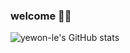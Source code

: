 ### welcome 🙌🏻

![yewon-le's GitHub stats](https://github-readme-stats.vercel.app/api?username=yewon-le&show_icons=true&theme=shadow_blue)
